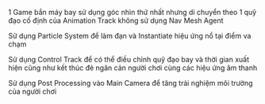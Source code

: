 1 Game bắn máy bay sử dụng góc nhìn thứ nhất nhưng di chuyển theo 1 quỹ đạo cố định của Animation Track không sử dụng Nav Mesh Agent

Sử dụng Particle System để làm đạn và Instantiate hiệu ứng nổ tại điểm va chạm 

Sử dụng Control Track để có thể điều chỉnh quỹ đạo bay và thời gian xuất hiện cũng như kết thúc đẻ ngăn cản người chơi cùng các hiệu ứng âm thanh

Sử dụng Post Processing vào Main Camera để tăng trải nghiệm môi trường của người chơi
